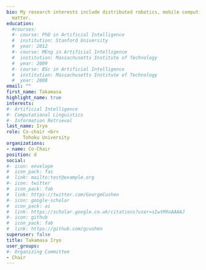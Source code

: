 ```yaml
---
bio: My research interests include distributed robotics, mobile computing and programmable
  matter.
education:
  #courses:
  #- course: PhD in Artificial Intelligence
  #  institution: Stanford University
  #  year: 2012
  #- course: MEng in Artificial Intelligence
  #  institution: Massachusetts Institute of Technology
  #  year: 2009
  #- course: BSc in Artificial Intelligence
  #  institution: Massachusetts Institute of Technology
  #  year: 2008
email: ""
first_name: Takamasa
highlight_name: true
interests:
#- Artificial Intelligence
#- Computational Linguistics
#- Information Retrieval
last_name: Iryo
role: Co-chair <br>
      Tohoku University
organizations:
- name: Co-Chair
position: d
social:
#- icon: envelope
#  icon_pack: fas
#  link: mailto:test@example.org
#- icon: twitter
#  icon_pack: fab
#  link: https://twitter.com/GeorgeCushen
#- icon: google-scholar
#  icon_pack: ai
#  link: https://scholar.google.co.uk/citations?user=sIwtMXoAAAAJ
#- icon: github
#  icon_pack: fab
#  link: https://github.com/gcushen
superuser: false
title: Takamasa Iryo
user_groups:
#- Organizing Committee
- Chair
---
```


<!-- Eiji Hato is a professor of ... -->

